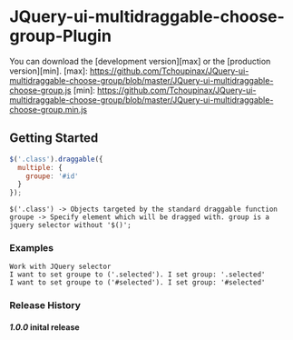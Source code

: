 # JQuery-ui-multidraggable-choose-group-Plugin

You can download the [development version][max] or the [production version][min].
[max]: https://github.com/Tchoupinax/JQuery-ui-multidraggable-choose-group/blob/master/JQuery-ui-multidraggable-choose-group.js
[min]: https://github.com/Tchoupinax/JQuery-ui-multidraggable-choose-group/blob/master/JQuery-ui-multidraggable-choose-group.min.js


## Getting Started

```Javascript
$('.class').draggable({
  multiple: {
    groupe: '#id'
  }
});

```

```
$('.class') -> Objects targeted by the standard draggable function
groupe -> Specify element which will be dragged with. group is a jquery selector without '$()';
```

### Examples
```
Work with JQuery selector
I want to set groupe to ('.selected'). I set group: '.selected'
I want to set groupe to ('#selected'). I set group: '#selected'

```

### Release History
#### _1.0.0_ inital release
